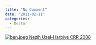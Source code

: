 ```yaml
---
title: "No Comment"
date: "2011-02-11"
categories: 
  - Destur
---
```


 [![ben.jpeg](/uploads/2011/02/ben.jpeg) Nezih Uzel-Harbiye CRR 2008](/uploads/2011/02/ben.jpeg "ben.jpeg")
